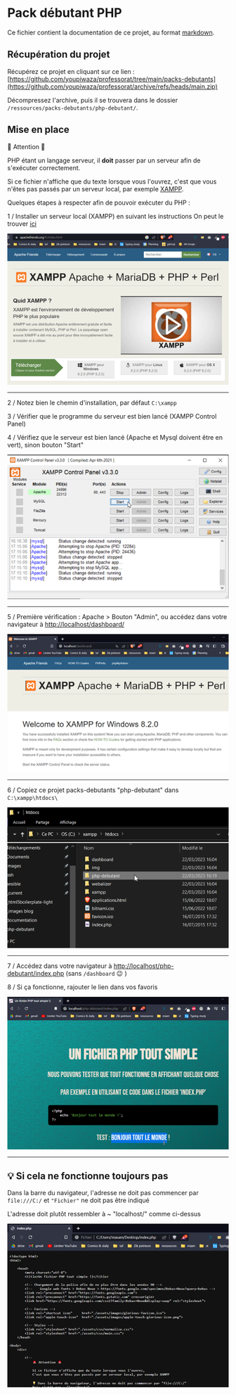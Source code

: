 # Pack débutant PHP

Ce fichier contient la documentation de ce projet, au format [markdown](https://www.markdownguide.org/basic-syntax/).

## Récupération du projet

Récupérez ce projet en cliquant sur ce lien : [https://github.com/youpiwaza/professorat/tree/main/packs-debutants](https://github.com/youpiwaza/professorat/archive/refs/heads/main.zip)

Décompressez l'archive, puis il se trouvera dans le dossier `/ressources/packs-debutants/php-debutant/`.

## Mise en place

🚨 Attention 🚨

PHP étant un langage serveur, il **doit** passer par un serveur afin de s'exécuter correctement.

Si ce fichier n'affiche que du texte lorsque vous l'ouvrez, c'est que vous n'êtes pas passés par un serveur local, par exemple [XAMPP](https://www.apachefriends.org/fr/).

Quelques étapes à respecter afin de pouvoir exécuter du PHP :

1 / Installer un serveur local (XAMPP) en suivant les instructions
    On peut le trouver [ici](https://www.apachefriends.org/fr/)

![Site xamp](./assets/images/documentation/01-site-xampp.png)

---

2 / Notez bien le chemin d'installation, par défaut `C:\xampp`

3 / Vérifier que le programme du serveur est bien lancé (XAMPP Control Panel)

4 / Vérifiez que le serveur est bien lancé (Apache et Mysql doivent être en vert), sinon bouton "Start"

![Xampp control panel apache et mysql ok](./assets/images/documentation/02-xampp-control-panel-apache-et-mysql-ok.png)

---

5 / Première vérification : Apache > Bouton "Admin", ou accédez dans votre navigateur à [http://localhost/dashboard/](http://localhost/dashboard/)

![Xampp dashboard ok](./assets/images/documentation/03-xampp-dashboard-ok.png)

---

6 / Copiez ce projet packs-debutants "php-debutant" dans `C:\xampp\htdocs\`

![Copier pack debutant au bon endroit](./assets/images/documentation/04-copier-pack-debutant-au-bon-endroit.png)

---

7 / Accédez dans votre navigateur à [http://localhost/php-debutant/index.php](http://localhost/php-debutant/index.php) (sans `/dashboard` 😉 )

8 / Si ça fonctionne, rajouter le lien dans vos favoris

![Verifier projet ok](./assets/images/documentation/05-verifier-projet-ok.png)

---

## 💡 Si cela ne fonctionne toujours pas

Dans la barre du navigateur, l'adresse ne doit pas commencer par `file:///C:/` et `"Fichier"` ne doit pas être indiqué

L'adresse doit plutôt ressembler à ~ "localhost/" comme ci-dessus

![Attention appel fichier](./assets/images/documentation/06-attention-appel-fichier.png)
